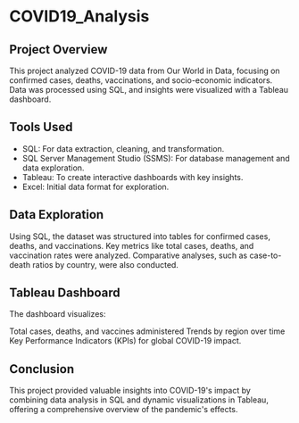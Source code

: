 # COVID19_Analysis

## Project Overview

This project analyzed COVID-19 data from Our World in Data, focusing on confirmed cases, deaths, vaccinations, and socio-economic indicators. Data was processed using SQL, and insights were visualized with a Tableau dashboard.

## Tools Used

- SQL: For data extraction, cleaning, and transformation.
- SQL Server Management Studio (SSMS): For database management and data exploration.
- Tableau: To create interactive dashboards with key insights.
- Excel: Initial data format for exploration.

## Data Exploration
Using SQL, the dataset was structured into tables for confirmed cases, deaths, and vaccinations. Key metrics like total cases, deaths, and vaccination rates were analyzed. Comparative analyses, such as case-to-death ratios by country, were also conducted.

## Tableau Dashboard
The dashboard visualizes:

Total cases, deaths, and vaccines administered
Trends by region over time
Key Performance Indicators (KPIs) for global COVID-19 impact.
## Conclusion
This project provided valuable insights into COVID-19's impact by combining data analysis in SQL and dynamic visualizations in Tableau, offering a comprehensive overview of the pandemic's effects.

